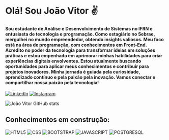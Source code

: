 # Olá! Sou João Vitor ✌️
#### Sou estudante de Análise e Desenvolvimento de Sistemas no IFRN e entusiasta de tecnologia e programação. Como estagiário no Sebrae, mergulhei no mundo empreendedor, obtendo insights valiosos. Meu foco está na área de programação, com conhecimentos em Front-End. Acredito no poder da tecnologia para transformar ideias em soluções práticas e estou empenhado em aprimorar minhas habilidades para criar experiências digitais envolventes. Estou atualmente buscando oportunidades para aplicar meus conhecimentos e contribuir para projetos inovadores. Minha jornada é guiada pela curiosidade, aprendizado contínuo e pela paixão pela inovação. Vamos conectar e compartilhar nossa paixão pela tecnologia!

[![LinkedIn](https://img.shields.io/badge/LinkedIn-0077B5?style=for-the-badge&logo=linkedin&logoColor=white)](https://www.linkedin.com/in/joao-vittorr/)
[![Instagram](https://img.shields.io/badge/Instagram-E4405F?style=for-the-badge&logo=instagram&logoColor=white)](https://www.instagram.com/joao_vittorr_/)


![João Vitor GitHub stats](https://github-readme-stats.vercel.app/api?username=joao-vittorr&show_icons=true&theme=transparent)

## Conhecimentos em construção:

<div style="display: inline_block">
  <img align="center" alt="HTML5" src="https://img.shields.io/badge/HTML5-E34F26?style=for-the-badge&logo=html5&logoColor=white">
  <img align="center" alt="CSS" src="https://img.shields.io/badge/CSS3-1572B6?style=for-the-badge&logo=css3&logoColor=white">
  <img align="center" alt="BOOTSTRAP" src="https://img.shields.io/badge/Bootstrap-563D7C?style=for-the-badge&logo=bootstrap&logoColor=white">
  <img align="center" alt="JAVASCRIPT" src="https://img.shields.io/badge/JavaScript-F7DF1E?style=for-the-badge&logo=javascript&logoColor=black">
  <img align="center" alt="POSTGRESQL" src="https://img.shields.io/badge/PostgreSQL-316192?style=for-the-badge&logo=postgresql&logoColor=white">
</div><br/>

